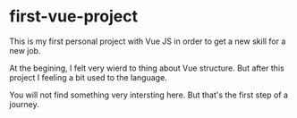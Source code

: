 # first-vue-project

This is my first personal project with Vue JS in order to get a new skill for a new job. 

At the begining, I felt very wierd to thing about Vue structure. But after this project I feeling a bit used to the language.

You will not find something very intersting here. But that's the first step of a journey.
